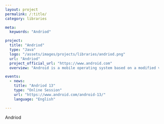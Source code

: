 ```yaml
---
layout: project
permalink: /:title/
category: libraries

meta:
  keywords: "Andriod"

project:
  title: "Andriod"
  type: "Java"
  logo: "/assets/images/projects/libraries/andriod.png"
  url: "Andriod"
  project_official_url: "https://www.android.com"
  overview: "Android is a mobile operating system based on a modified version of the Linux kernel and other open-source software, designed primarily for touchscreen mobile devices such as smartphones and tablets. Android is developed by a consortium of developers known as the Open Handset Alliance, though its most widely used version is primarily developed by Google. It was unveiled in November 2007, with the first commercial Android device, the HTC Dream, being launched in September 2008."

events:
  - news:
    title: "Andriod 13"
    type: "Online Session"
    url: "https://www.android.com/android-13/"
    language: "English"

---
```


<p>Andriod</p>
